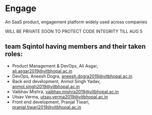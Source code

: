 # Engage
An SaaS product, engagement platform widely used across companies

WILL BE PRIVATE SOON TO PROTECT CODE INTEGRITY TILL AUG 5

## team Sqintol having members and their taken roles:
- Product Management & DevOps, Ali Asgar, ali.asgar2019@vitbhopal.ac.in
- DevOps, Aneesh Dogra, aneesh.dogra2019@vitbhopal.ac.in
- Back end development, Anmol Singh Yadav, anmol.singh2019@vitbhopal.ac.in
- Vaibhav Mishra, vaibhav.mishra2019@vitbhopal.ac.in
- Utsav Verma, utsav.verma2019@vitbhopal.ac.in
- Front end development, Pranjal Tiwari, pranjal.tiwari2019@vitbhopal.ac.in
